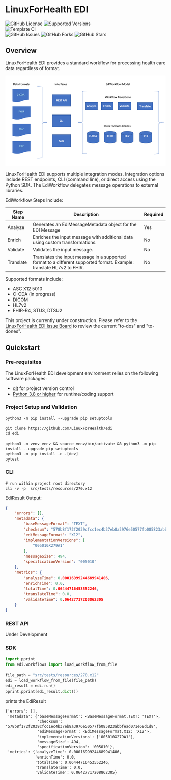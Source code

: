 # LinuxForHealth EDI

![GitHub License](https://img.shields.io/github/license/linuxforhealth/edi)
![Supported Versions](https://img.shields.io/badge/python%20version-3.8%2C%203.9-blue)
<br>
![Template CI](https://github.com/linuxforhealth/edi/actions/workflows/continuous-integration.yml/badge.svg)
<br>
![GitHub Issues](https://img.shields.io/github/issues/linuxforhealth/edi)
![GitHub Forks](https://img.shields.io/github/forks/linuxforhealth/edi)
![GitHub Stars](https://img.shields.io/github/stars/linuxforhealth/edi)

## Overview

LinuxForHealth EDI provides a standard workflow for processing health care data regardless of format. 

![LinuxForHealth EDI Overview](lfh-edi-overview.png)

LinuxForHealth EDI supports multiple integration modes. Integration options include REST endpoints, CLI (command line), or direct access using the Python SDK. The EdiWorkflow delegates message operations to external libraries.

EdiWorkflow Steps Include:

| Step Name       | Description                                                                                                           | Required |
| --------------- | --------------------------------------------------------------------------------------------------------------------- | -------- |
| Analyze         | Generates an EdiMessageMetadata object for the EDI Message                                                            | Yes      |
| Enrich          | Enriches the input message with additional data using custom transformations.                                         | No       |
| Validate        | Validates the input message.                                                                                          | No       |
| Translate       | Translates the input message in a supported format to a different supported format. Example: translate HL7v2 to FHIR. | No       |


Supported formats include: 
* ASC X12 5010
* C-CDA (in progress)
* DICOM  
* HL7v2
* FHIR-R4, STU3, DTSU2

This project is currently under construction. Please refer to the [LinuxForHealth EDI Issue Board](https://github.com/LinuxForHealth/edi/issues) to review the current "to-dos" and "to-dones".

## Quickstart

### Pre-requisites
The LinuxForHealth EDI development environment relies on the following software packages:

- [git](https://git-scm.com) for project version control
- [Python 3.8 or higher](https://www.python.org/downloads/) for runtime/coding support

### Project Setup and Validation
```shell
python3 -m pip install --upgrade pip setuptools

git clone https://github.com/LinuxForHealth/edi
cd edi

python3 -m venv venv && source venv/bin/activate && python3 -m pip install --upgrade pip setuptools 
python3 -m pip install -e .[dev]
pytest
```

### CLI
```shell
# run within project root directory
cli -v -p  src/tests/resources/270.x12

```
EdiResult Output:
```json
{
    "errors": [],
    "metadata": {
        "baseMessageFormat": "TEXT",
        "checksum": "578b8f172f2039cfcc1ec4b37eb8a3976e50577fb085823abbfead071e68d1d8",
        "ediMessageFormat": "X12",
        "implementationVersions": [
            "005010X279A1"
        ],
        "messageSize": 494,
        "specificationVersion": "005010"
    },
    "metrics": {
        "analyzeTime": 0.00016999244689941406,
        "enrichTime": 0.0,
        "totalTime": 0.06444716453552246,
        "translateTime": 0.0,
        "validateTime": 0.06427717208862305
    }
}
```

### REST API
Under Development

### SDK
```python
import pprint
from edi.workflows import load_workflow_from_file

file_path = "src/tests/resources/270.x12"
edi = load_workflow_from_file(file_path)
edi_result = edi.run()
pprint.pprint(edi_result.dict())
```

prints the EdiResult
```shell
{'errors': [],
 'metadata': {'baseMessageFormat': <BaseMessageFormat.TEXT: 'TEXT'>,
              'checksum': '578b8f172f2039cfcc1ec4b37eb8a3976e50577fb085823abbfead071e68d1d8',
              'ediMessageFormat': <EdiMessageFormat.X12: 'X12'>,
              'implementationVersions': ['005010X279A1'],
              'messageSize': 494,
              'specificationVersion': '005010'},
 'metrics': {'analyzeTime': 0.00016999244689941406,
             'enrichTime': 0.0,
             'totalTime': 0.06444716453552246,
             'translateTime': 0.0,
             'validateTime': 0.06427717208862305}
```
